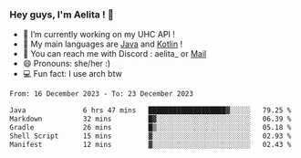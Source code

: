 ### Hey guys, I'm Aelita ! 👋

- 🔭 I’m currently working on my UHC API !
- 🌱 My main languages are [Java](https://www.oracle.com/java/) and [Kotlin](https://kotlinlang.org/) !
- 💬 You can reach me with Discord : aelita_ or [Mail](mailto:pro.shinobuu@gmail.com)
- 😄 Pronouns: she/her :) 
- 💻 Fun fact: I use arch btw

<!--START_SECTION:waka-->

```txt
From: 16 December 2023 - To: 23 December 2023

Java              6 hrs 47 mins   ███████████████████▓░░░░░   79.25 %
Markdown          32 mins         █▓░░░░░░░░░░░░░░░░░░░░░░░   06.39 %
Gradle            26 mins         █▒░░░░░░░░░░░░░░░░░░░░░░░   05.18 %
Shell Script      15 mins         ▓░░░░░░░░░░░░░░░░░░░░░░░░   02.93 %
Manifest          12 mins         ▓░░░░░░░░░░░░░░░░░░░░░░░░   02.43 %
```

<!--END_SECTION:waka-->
